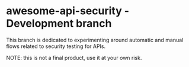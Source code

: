 # awesome-api-security - Development branch 

This branch is dedicated to experimenting around automatic and manual flows related to security testing for APIs.

NOTE: this is not a final product, use it at your own risk.
